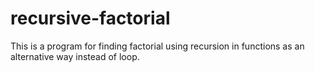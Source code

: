 # recursive-factorial
This is a program for finding factorial using recursion in functions as an alternative way instead of loop.
